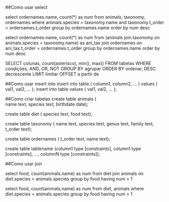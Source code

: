 ##Como usar select

select ordernames.name, count(*) as num
  from animals, taxonomy, ordernames
  where animals.species = taxonomy.name
    and taxonomy.t_order = ordernames.t_order
  group by ordernames.name
  order by num desc


select ordernames.name, count(*) as num
  from (animals join taxonomy 
                on animals.species = taxonomy.name)
                as ani_tax
        join ordernames
             on ani_tax.t_order = ordernames.t_order
  group by ordernames.name
  order by num desc



       
SELECT colunas, count(asterisco), min(), max()
FROM tabelas
WHERE condições, AND, OR, NOT
GROUP BY agrupar
ORDER BY ordenar, DESC decrescente
LIMIT limitar
OFFSET a partir de

##Como usar insert into
insert into table ( column1, column2, ... ) values ( val1, val2, ... );
insert into table values ( val1, val2, ... );


##Como criar tabelas
create table animals (  
       name text,
       species text,
       birthdate date);

create table diet (
       species text,
       food text);  

create table taxonomy (
       name text,
       species text,
       genus text,
       family text,
       t_order text); 

create table ordernames (
       t_order text,
       name text);
       
create table tablename (column1 type [constraints], column1 type [constraints], ..., columnN type [constraints]); 
       
       
##Como usar join

select food, count(animals.name) as num
       from diet join animals 
       on diet.species = animals.species
       group by food
       having num = 1


 select food, count(animals.name) as num
       from diet, animals 
       where diet.species = animals.species
       group by food
       having num = 1
